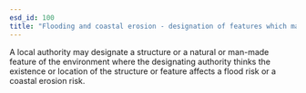 ```yaml
---
esd_id: 100
title: "Flooding and coastal erosion - designation of features which may affect the flood or coastal erosion risk"
---
```


A local authority may designate a structure or a natural or man-made feature of the environment  where the designating authority thinks the existence or location of the structure or feature affects a flood risk or a coastal erosion risk.

